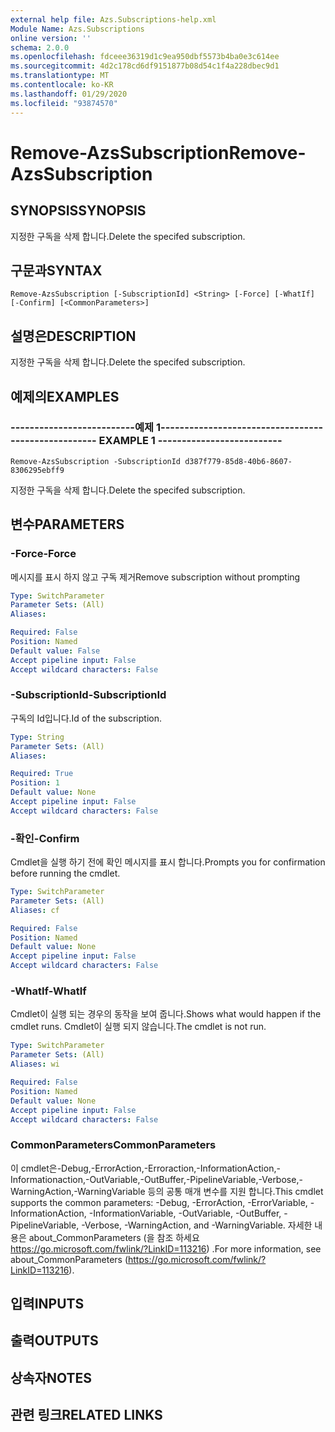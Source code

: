 ```yaml
---
external help file: Azs.Subscriptions-help.xml
Module Name: Azs.Subscriptions
online version: ''
schema: 2.0.0
ms.openlocfilehash: fdceee36319d1c9ea950dbf5573b4ba0e3c614ee
ms.sourcegitcommit: 4d2c178cd6df9151877b08d54c1f4a228dbec9d1
ms.translationtype: MT
ms.contentlocale: ko-KR
ms.lasthandoff: 01/29/2020
ms.locfileid: "93874570"
---
```

# <span data-ttu-id="f5156-101">Remove-AzsSubscription</span><span class="sxs-lookup"><span data-stu-id="f5156-101">Remove-AzsSubscription</span></span>

## <span data-ttu-id="f5156-102">SYNOPSIS</span><span class="sxs-lookup"><span data-stu-id="f5156-102">SYNOPSIS</span></span>
<span data-ttu-id="f5156-103">지정한 구독을 삭제 합니다.</span><span class="sxs-lookup"><span data-stu-id="f5156-103">Delete the specifed subscription.</span></span>

## <span data-ttu-id="f5156-104">구문과</span><span class="sxs-lookup"><span data-stu-id="f5156-104">SYNTAX</span></span>

```
Remove-AzsSubscription [-SubscriptionId] <String> [-Force] [-WhatIf] [-Confirm] [<CommonParameters>]
```

## <span data-ttu-id="f5156-105">설명은</span><span class="sxs-lookup"><span data-stu-id="f5156-105">DESCRIPTION</span></span>
<span data-ttu-id="f5156-106">지정한 구독을 삭제 합니다.</span><span class="sxs-lookup"><span data-stu-id="f5156-106">Delete the specifed subscription.</span></span>

## <span data-ttu-id="f5156-107">예제의</span><span class="sxs-lookup"><span data-stu-id="f5156-107">EXAMPLES</span></span>

### <span data-ttu-id="f5156-108">--------------------------예제 1--------------------------</span><span class="sxs-lookup"><span data-stu-id="f5156-108">-------------------------- EXAMPLE 1 --------------------------</span></span>
```
Remove-AzsSubscription -SubscriptionId d387f779-85d8-40b6-8607-8306295ebff9
```

<span data-ttu-id="f5156-109">지정한 구독을 삭제 합니다.</span><span class="sxs-lookup"><span data-stu-id="f5156-109">Delete the specifed subscription.</span></span>

## <span data-ttu-id="f5156-110">변수</span><span class="sxs-lookup"><span data-stu-id="f5156-110">PARAMETERS</span></span>

### <span data-ttu-id="f5156-111">-Force</span><span class="sxs-lookup"><span data-stu-id="f5156-111">-Force</span></span>
<span data-ttu-id="f5156-112">메시지를 표시 하지 않고 구독 제거</span><span class="sxs-lookup"><span data-stu-id="f5156-112">Remove subscription without prompting</span></span>

```yaml
Type: SwitchParameter
Parameter Sets: (All)
Aliases: 

Required: False
Position: Named
Default value: False
Accept pipeline input: False
Accept wildcard characters: False
```

### <span data-ttu-id="f5156-113">-SubscriptionId</span><span class="sxs-lookup"><span data-stu-id="f5156-113">-SubscriptionId</span></span>
<span data-ttu-id="f5156-114">구독의 Id입니다.</span><span class="sxs-lookup"><span data-stu-id="f5156-114">Id of the subscription.</span></span>

```yaml
Type: String
Parameter Sets: (All)
Aliases: 

Required: True
Position: 1
Default value: None
Accept pipeline input: False
Accept wildcard characters: False
```

### <span data-ttu-id="f5156-115">-확인</span><span class="sxs-lookup"><span data-stu-id="f5156-115">-Confirm</span></span>
<span data-ttu-id="f5156-116">Cmdlet을 실행 하기 전에 확인 메시지를 표시 합니다.</span><span class="sxs-lookup"><span data-stu-id="f5156-116">Prompts you for confirmation before running the cmdlet.</span></span>

```yaml
Type: SwitchParameter
Parameter Sets: (All)
Aliases: cf

Required: False
Position: Named
Default value: None
Accept pipeline input: False
Accept wildcard characters: False
```

### <span data-ttu-id="f5156-117">-WhatIf</span><span class="sxs-lookup"><span data-stu-id="f5156-117">-WhatIf</span></span>
<span data-ttu-id="f5156-118">Cmdlet이 실행 되는 경우의 동작을 보여 줍니다.</span><span class="sxs-lookup"><span data-stu-id="f5156-118">Shows what would happen if the cmdlet runs.</span></span>
<span data-ttu-id="f5156-119">Cmdlet이 실행 되지 않습니다.</span><span class="sxs-lookup"><span data-stu-id="f5156-119">The cmdlet is not run.</span></span>

```yaml
Type: SwitchParameter
Parameter Sets: (All)
Aliases: wi

Required: False
Position: Named
Default value: None
Accept pipeline input: False
Accept wildcard characters: False
```

### <span data-ttu-id="f5156-120">CommonParameters</span><span class="sxs-lookup"><span data-stu-id="f5156-120">CommonParameters</span></span>
<span data-ttu-id="f5156-121">이 cmdlet은-Debug,-ErrorAction,-Erroraction,-InformationAction,-Informationaction,-OutVariable,-OutBuffer,-PipelineVariable,-Verbose,-WarningAction,-WarningVariable 등의 공통 매개 변수를 지원 합니다.</span><span class="sxs-lookup"><span data-stu-id="f5156-121">This cmdlet supports the common parameters: -Debug, -ErrorAction, -ErrorVariable, -InformationAction, -InformationVariable, -OutVariable, -OutBuffer, -PipelineVariable, -Verbose, -WarningAction, and -WarningVariable.</span></span> <span data-ttu-id="f5156-122">자세한 내용은 about_CommonParameters (을 참조 하세요 https://go.microsoft.com/fwlink/?LinkID=113216) .</span><span class="sxs-lookup"><span data-stu-id="f5156-122">For more information, see about_CommonParameters (https://go.microsoft.com/fwlink/?LinkID=113216).</span></span>

## <span data-ttu-id="f5156-123">입력</span><span class="sxs-lookup"><span data-stu-id="f5156-123">INPUTS</span></span>

## <span data-ttu-id="f5156-124">출력</span><span class="sxs-lookup"><span data-stu-id="f5156-124">OUTPUTS</span></span>

## <span data-ttu-id="f5156-125">상속자</span><span class="sxs-lookup"><span data-stu-id="f5156-125">NOTES</span></span>

## <span data-ttu-id="f5156-126">관련 링크</span><span class="sxs-lookup"><span data-stu-id="f5156-126">RELATED LINKS</span></span>

